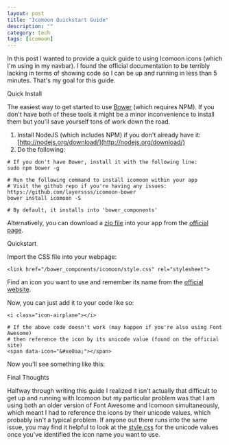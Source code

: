 ```yaml
---
layout: post
title: "Icomoon Quickstart Guide"
description: ""
category: tech
tags: [icomoon]
---
```



In this post I wanted to provide a quick guide to using Icomoon icons (which I'm using in my navbar). I found the official documentation to
be terribly lacking in terms of showing code so I can be up and running in less than 5 minutes. That's my goal
for this guide.

<div class="spotlight">Quick Install</div>

The easiest way to get started to use [Bower](http://www.bower.io) (which requires NPM). If you don't have both of these tools
it might be a minor inconvenience to install them but you'll save yourself tons of work down the road.

1. Install NodeJS (which includes NPM) if you don't already have it: [http://nodejs.org/download/](http://nodejs.org/download/)
1. Do the following:

<pre class="prettyprint"><code># If you don't have Bower, install it with the following line:
sudo npm bower -g

# Run the following command to install icomoon within your app
# Visit the github repo if you're having any issues: https://github.com/layerssss/icomoon-bower
bower install icomoon -S

# By default, it installs into 'bower_components'</code>
</pre>

Alternatively, you can download a [zip file](https://github.com/Keyamoon/IcoMoon--limited-/archive/master.zip) into your app from the [official page](http://icomoon.io/#icons-icomoon).

<div class="spotlight">Quickstart</div>

Import the CSS file into your webpage:

<pre class="prettyprint"><code>&lt;link href="/bower_components/icomoon/style.css" rel="stylesheet"&gt;</code>
</pre>

Find an icon you want to use and remember its name from the [official website](http://icomoon.io/app/#/select).

Now, you can just add it to your code like so:

<pre class="prettyprint"><code>&lt;i class="icon-airplane"&gt;&lt;/i&gt;

# If the above code doesn't work (may happen if you're also using Font Awesome)
# then reference the icon by its unicode value (found on the official site)
&lt;span data-icon="&amp;#xe0aa;"&gt;&lt;/span&gt;</code>
</pre>

Now you'll see something like this: <span data-icon="&#xe0aa;"></span>

<div class="spotlight">Final Thoughts</div>

Halfway through writing this guide I realized it isn't actually that difficult to get up and running with Icomoon
but my particular problem was that I am using both an older version of Font Awesome and Icomoon simultaneously,
which meant I had to reference the icons by their unicode values, which probably isn't a typical problem.
If anyone out there runs into the same issue, you may find it helpful to look at the [style.css](https://github.com/minhongrails/icomoon-bower/blob/master/style.css#L241) for the unicode
values once you've identified the icon name you want to use.

